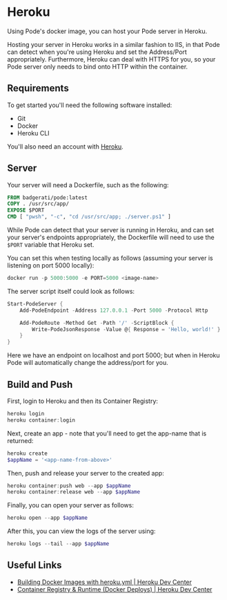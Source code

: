 # Heroku

Using Pode's docker image, you can host your Pode server in Heroku.

Hosting your server in Heroku works in a similar fashion to IIS, in that Pode can detect when you're using Heroku and set the Address/Port appropriately. Furthermore, Heroku can deal with HTTPS for you, so your Pode server only needs to bind onto HTTP within the container.

## Requirements

To get started you'll need the following software installed:

* Git
* Docker
* Heroku CLI

You'll also need an account with [Heroku](https://heroku.com/).

## Server

Your server will need a Dockerfile, such as the following:

```dockerfile
FROM badgerati/pode:latest
COPY . /usr/src/app/
EXPOSE $PORT
CMD [ "pwsh", "-c", "cd /usr/src/app; ./server.ps1" ]
```

While Pode can detect that your server is running in Heroku, and can set your server's endpoints appropriately, the Dockerfile will need to use the `$PORT` variable that Heroku set.

You can set this when testing locally as follows (assuming your server is listening on port 5000 locally):

```powershell
docker run -p 5000:5000 -e PORT=5000 <image-name>
```

The server script itself could look as follows:

```powershell
Start-PodeServer {
    Add-PodeEndpoint -Address 127.0.0.1 -Port 5000 -Protocol Http

    Add-PodeRoute -Method Get -Path '/' -ScriptBlock {
        Write-PodeJsonResponse -Value @{ Response = 'Hello, world!' }
    }
}
```

Here we have an endpoint on localhost and port 5000; but when in Heroku Pode will automatically change the address/port for you.

## Build and Push

First, login to Heroku and then its Container Registry:

```powershell
heroku login
heroku container:login
```

Next, create an app - note that you'll need to get the app-name that is returned:

```powershell
heroku create
$appName = '<app-name-from-above>'
```

Then, push and release your server to the created app:

```powershell
heroku container:push web --app $appName
heroku container:release web --app $appName
```

Finally, you can open your server as follows:

```powershell
heroku open --app $appName
```

After this, you can view the logs of the server using:

```powershell
heroku logs --tail --app $appName
```

## Useful Links

* [Building Docker Images with heroku.yml \| Heroku Dev Center](https://devcenter.heroku.com/articles/build-docker-images-heroku-yml)
* [Container Registry & Runtime (Docker Deploys) \| Heroku Dev Center](https://devcenter.heroku.com/articles/container-registry-and-runtime)
